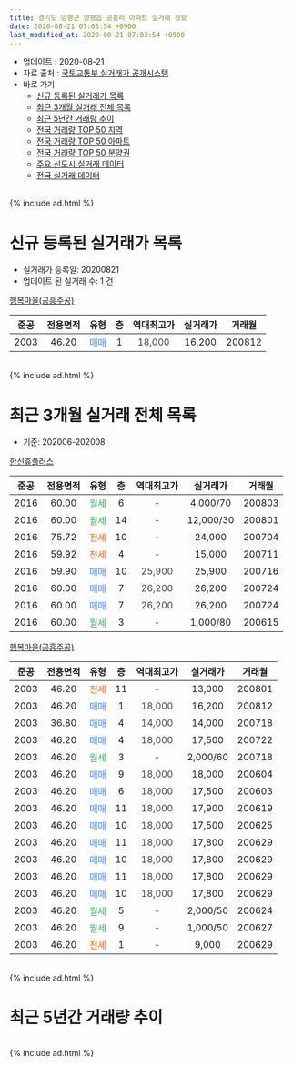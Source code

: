 ```yaml
---
title: 경기도 양평군 양평읍 공흥리 아파트 실거래 정보
date: 2020-08-21 07:03:54 +0900
last_modified_at: 2020-08-21 07:03:54 +0900
---
```


* 업데이트 : 2020-08-21
* 자료 출처 : [국토교통부 실거래가 공개시스템](http://rt.molit.go.kr)
* 바로 가기
    * [신규 등록된 실거래가 목록](#신규-등록된-실거래가-목록)
    * [최근 3개월 실거래 전체 목록](#최근-3개월-실거래-전체-목록)
    * [최근 5년간 거래량 추이](#최근-5년간-거래량-추이)
    * [전국 거래량 TOP 50 지역](https://inasie.github.io/apt-trade-info/최근-3개월-전국에서-가장-거래가-많이-발생한-지역)
    * [전국 거래량 TOP 50 아파트](https://inasie.github.io/apt-trade-info/최근-3개월-전국에서-가장-거래가-많이-발생한-아파트)
    * [전국 거래량 TOP 50 분양권](https://inasie.github.io/apt-trade-info/최근-3개월-전국에서-가장-거래가-많이-발생한-분양권)
    * [주요 신도시 실거래 데이터](https://inasie.github.io/apt-trade-info/주요-신도시)
    * [전국 실거래 데이터](https://inasie.github.io/apt-trade-info/전국)
<br>
{% include ad.html %}
<br>

# 신규 등록된 실거래가 목록
* 실거래가 등록일: 20200821
* 업데이트 된 실거래 수: 1 건


[행복마을(공흥주공)](https://search.naver.com/search.naver?query=%EA%B2%BD%EA%B8%B0%EB%8F%84+%EC%96%91%ED%8F%89%EA%B5%B0+%EC%96%91%ED%8F%89%EC%9D%8D+%EA%B3%B5%ED%9D%A5%EB%A6%AC+%ED%96%89%EB%B3%B5%EB%A7%88%EC%9D%84%28%EA%B3%B5%ED%9D%A5%EC%A3%BC%EA%B3%B5%29)

|준공|전용면적|유형|층|역대최고가|실거래가|거래월|
|:---:|:---:|:---:|:---:|:---:|:---:|:---:|
|2003|46.20|<span style="color:#4285f3">매매</span>|1|<span style="color:#444444">18,000</span>|16,200|200812|


<br>
{% include ad.html %}
<br>

# 최근 3개월 실거래 전체 목록
* 기준: 202006-202008


[한신휴플러스](https://search.naver.com/search.naver?query=%EA%B2%BD%EA%B8%B0%EB%8F%84+%EC%96%91%ED%8F%89%EA%B5%B0+%EC%96%91%ED%8F%89%EC%9D%8D+%EA%B3%B5%ED%9D%A5%EB%A6%AC+%ED%95%9C%EC%8B%A0%ED%9C%B4%ED%94%8C%EB%9F%AC%EC%8A%A4)

|준공|전용면적|유형|층|역대최고가|실거래가|거래월|
|:---:|:---:|:---:|:---:|:---:|:---:|:---:|
|2016|60.00|<span style="color:#34a853">월세</span>|6|<span style="color:#444444">-</span>|4,000/70|200803|
|2016|60.00|<span style="color:#34a853">월세</span>|14|<span style="color:#444444">-</span>|12,000/30|200801|
|2016|75.72|<span style="color:#ff5a00">전세</span>|10|<span style="color:#444444">-</span>|24,000|200704|
|2016|59.92|<span style="color:#ff5a00">전세</span>|4|<span style="color:#444444">-</span>|15,000|200711|
|2016|59.90|<span style="color:#4285f3">매매</span>|10|<span style="color:#444444">25,900</span>|25,900|200716|
|2016|60.00|<span style="color:#4285f3">매매</span>|7|<span style="color:#444444">26,200</span>|26,200|200724|
|2016|60.00|<span style="color:#4285f3">매매</span>|7|<span style="color:#444444">26,200</span>|26,200|200724|
|2016|60.00|<span style="color:#34a853">월세</span>|3|<span style="color:#444444">-</span>|1,000/80|200615|

[행복마을(공흥주공)](https://search.naver.com/search.naver?query=%EA%B2%BD%EA%B8%B0%EB%8F%84+%EC%96%91%ED%8F%89%EA%B5%B0+%EC%96%91%ED%8F%89%EC%9D%8D+%EA%B3%B5%ED%9D%A5%EB%A6%AC+%ED%96%89%EB%B3%B5%EB%A7%88%EC%9D%84%28%EA%B3%B5%ED%9D%A5%EC%A3%BC%EA%B3%B5%29)

|준공|전용면적|유형|층|역대최고가|실거래가|거래월|
|:---:|:---:|:---:|:---:|:---:|:---:|:---:|
|2003|46.20|<span style="color:#ff5a00">전세</span>|11|<span style="color:#444444">-</span>|13,000|200801|
|2003|46.20|<span style="color:#4285f3">매매</span>|1|<span style="color:#444444">18,000</span>|16,200|200812|
|2003|36.80|<span style="color:#4285f3">매매</span>|4|<span style="color:#444444">14,000</span>|14,000|200718|
|2003|46.20|<span style="color:#4285f3">매매</span>|4|<span style="color:#444444">18,000</span>|17,500|200722|
|2003|46.20|<span style="color:#34a853">월세</span>|3|<span style="color:#444444">-</span>|2,000/60|200718|
|2003|46.20|<span style="color:#4285f3">매매</span>|9|<span style="color:#444444">18,000</span>|18,000|200604|
|2003|46.20|<span style="color:#4285f3">매매</span>|6|<span style="color:#444444">18,000</span>|17,500|200603|
|2003|46.20|<span style="color:#4285f3">매매</span>|11|<span style="color:#444444">18,000</span>|17,900|200619|
|2003|46.20|<span style="color:#4285f3">매매</span>|10|<span style="color:#444444">18,000</span>|17,500|200625|
|2003|46.20|<span style="color:#4285f3">매매</span>|11|<span style="color:#444444">18,000</span>|17,800|200629|
|2003|46.20|<span style="color:#4285f3">매매</span>|10|<span style="color:#444444">18,000</span>|17,800|200629|
|2003|46.20|<span style="color:#4285f3">매매</span>|11|<span style="color:#444444">18,000</span>|17,800|200629|
|2003|46.20|<span style="color:#4285f3">매매</span>|10|<span style="color:#444444">18,000</span>|17,800|200629|
|2003|46.20|<span style="color:#34a853">월세</span>|5|<span style="color:#444444">-</span>|2,000/50|200624|
|2003|46.20|<span style="color:#34a853">월세</span>|9|<span style="color:#444444">-</span>|1,000/50|200627|
|2003|46.20|<span style="color:#ff5a00">전세</span>|1|<span style="color:#444444">-</span>|9,000|200629|


<br>
{% include ad.html %}
<br>

# 최근 5년간 거래량 추이


<div style="width:100%;">
    <canvas id="deal_progress" height="200"></canvas>
</div>

<script>
new Chart(document.getElementById("deal_progress"), {
    type: 'line',
    data: {
        labels: ['201508','201509','201510','201511','201512','201601','201602','201603','201604','201605','201606','201607','201608','201609','201610','201611','201612','201701','201702','201703','201704','201705','201706','201707','201708','201709','201710','201711','201712','201801','201802','201803','201804','201805','201806','201807','201808','201809','201810','201811','201812','201901','201902','201903','201904','201905','201906','201907','201908','201909','201910','201911','201912','202001','202002','202003','202004','202005','202006','202007','202008'],
        datasets: [{
            label: '매매',
            pointRadius: 1,
            data: [4, 1, 3, 2, 3, 1, 1, 1, 7, 5, 4, 4, 6, 5, 5, 6, 4, 3, 11, 7, 7, 5, 7, 2, 6, 12, 5, 4, 5, 3, 5, 6, 5, 8, 5, 7, 7, 4, 3, 4, 0, 4, 4, 3, 4, 1, 2, 8, 5, 2, 4, 2, 4, 5, 7, 4, 4, 5, 8, 5, 1],
            borderColor: "rgba(255, 201, 14, 1)",
            backgroundColor: "rgba(255, 201, 14, 0.5)",
            fill: false,
            lineTension: 0
        },{
            label: '전월세',
            pointRadius: 1,
            data: [3, 0, 5, 4, 0, 2, 1, 3, 5, 7, 12, 23, 9, 2, 6, 1, 1, 4, 4, 4, 4, 5, 4, 3, 3, 6, 1, 4, 1, 1, 4, 3, 3, 3, 6, 6, 3, 3, 2, 5, 3, 3, 2, 6, 4, 5, 4, 5, 9, 3, 2, 2, 2, 4, 3, 2, 1, 2, 4, 3, 3],
            borderColor: "rgba(0, 141, 185, 1)",
            backgroundColor: "rgba(0, 141, 185, 0.5)",
            fill: false,
            lineTension: 0
        }
        ]
    },
    options: {
        responsive: true,
        title: {
            display: false
        },
        tooltips: {
            mode: 'index',
            intersect: false
        },
        hover: {
            mode: 'nearest',
            intersect: true
        },
        scales: {
            xAxes: [{
                display: true,
                scaleLabel: {
                    display: true,
                    labelString: '년/월'
                }
            }],
            yAxes: [{
                display: true,
                ticks: {
                    suggestedMin: 0,
                },
                scaleLabel: {
                    display: true,
                    labelString: '실거래 수'
                }
            }]
        }
    }
});

</script>


<br>
{% include ad.html %}
<br>

